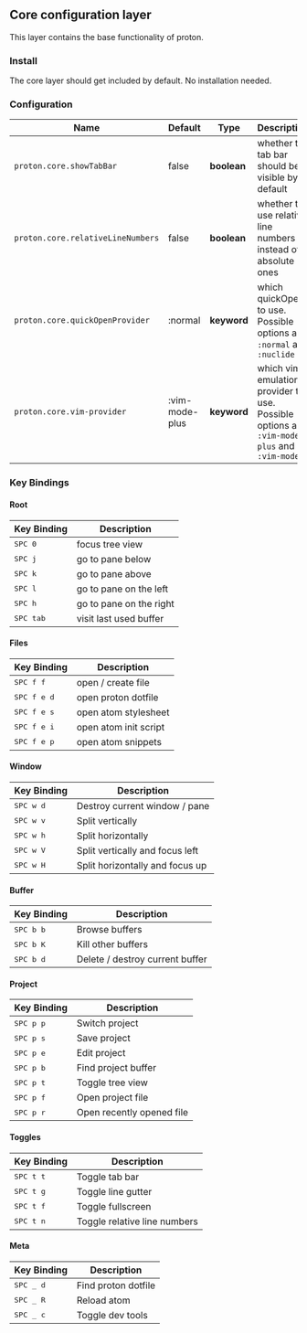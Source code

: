 ## Core configuration layer

This layer contains the base functionality of proton.

### Install

The core layer should get included by default. No installation needed.

### Configuration

| Name                              | Default        | Type        | Description                                                                                |
|-----------------------------------|----------------|-------------|--------------------------------------------------------------------------------------------|
| `proton.core.showTabBar`          | false          | __boolean__ | whether the tab bar should be visible by default                                           |
| `proton.core.relativeLineNumbers` | false          | __boolean__ | whether to use relative line numbers instead of absolute ones                              |
| `proton.core.quickOpenProvider`   | :normal        | __keyword__ | which quickOpen to use. Possible options are `:normal` and `:nuclide`                      |
| `proton.core.vim-provider`        | :vim-mode-plus | __keyword__ | which vim emulation provider to use. Possible options are `:vim-mode-plus` and `:vim-mode` |

### Key Bindings

#### Root

Key Binding        | Description
-------------------|------------------------
<kbd>SPC 0</kbd>   | focus tree view
<kbd>SPC j</kbd>   | go to pane below
<kbd>SPC k</kbd>   | go to pane above
<kbd>SPC l</kbd>   | go to pane on the left
<kbd>SPC h</kbd>   | go to pane on the right
<kbd>SPC tab</kbd> | visit last used buffer

#### Files

Key Binding            | Description
-----------------------|----------------------
<kbd> SPC f f </kbd>   | open / create file
<kbd> SPC f e d </kbd> | open proton dotfile
<kbd> SPC f e s </kbd> | open atom stylesheet
<kbd> SPC f e i </kbd> | open atom init script
<kbd> SPC f e p </kbd> | open atom snippets

#### Window

Key Binding          | Description
---------------------|--------------------------------
<kbd> SPC w d </kbd> | Destroy current window / pane
<kbd> SPC w v </kbd> | Split vertically
<kbd> SPC w h </kbd> | Split horizontally
<kbd> SPC w V </kbd> | Split vertically and focus left
<kbd> SPC w H </kbd> | Split horizontally and focus up

#### Buffer

Key Binding          | Description
---------------------|--------------------------------
<kbd> SPC b b </kbd> | Browse buffers
<kbd> SPC b K </kbd> | Kill other buffers
<kbd> SPC b d </kbd> | Delete / destroy current buffer

#### Project

Key Binding          | Description
---------------------|--------------------------
<kbd> SPC p p </kbd> | Switch project
<kbd> SPC p s </kbd> | Save project
<kbd> SPC p e </kbd> | Edit project 
<kbd> SPC p b </kbd> | Find project buffer
<kbd> SPC p t </kbd> | Toggle tree view
<kbd> SPC p f </kbd> | Open project file
<kbd> SPC p r </kbd> | Open recently opened file

#### Toggles

Key Binding          | Description
---------------------|-----------------------------
<kbd> SPC t t </kbd> | Toggle tab bar
<kbd> SPC t g </kbd> | Toggle line gutter
<kbd> SPC t f </kbd> | Toggle fullscreen
<kbd> SPC t n </kbd> | Toggle relative line numbers


#### Meta

Key Binding          | Description
---------------------|--------------------
<kbd> SPC _ d </kbd> | Find proton dotfile
<kbd> SPC _ R </kbd> | Reload atom
<kbd> SPC _ c </kbd> | Toggle dev tools
